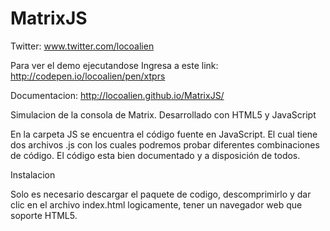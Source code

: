 MatrixJS 
==============================================
Twitter: www.twitter.com/locoalien 

Para ver el demo ejecutandose Ingresa a este link: http://codepen.io/locoalien/pen/xtprs

Documentacion: http://locoalien.github.io/MatrixJS/

Simulacion de la consola de Matrix. Desarrollado con HTML5 y JavaScript

En la carpeta JS se encuentra el código fuente en JavaScript. El cual tiene dos archivos .js con los cuales podremos probar diferentes combinaciones de código. El código esta bien documentado y a disposición de todos.

Instalacion

Solo es necesario descargar el paquete de codigo, descomprimirlo y dar clic en el archivo index.html
logicamente, tener un navegador web que soporte HTML5.


